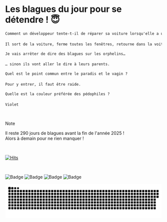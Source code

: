 
<h1>Les blagues du jour pour se détendre ! 😇</h1>

```diff
Comment un développeur tente-t-il de réparer sa voiture lorsqu'elle a un problème ?

Il sort de la voiture, ferme toutes les fenêtres, retourne dans la voiture, et essaie de redémarrer.
```

```diff
Je vais arrêter de dire des blagues sur les orphelins…

… sinon ils vont aller le dire à leurs parents.
```

```diff
Quel est le point commun entre le paradis et le vagin ?

Pour y entrer, il faut être raide.
```

```diff
Quelle est la couleur préférée des pédophiles ?

Violet
```

<br/>

> [!NOTE]
> Il reste 290 jours de blagues avant la fin de l'année 2025 ! <br/>
> Alors à demain pour ne rien manquer !

<br/>


[![Hits](https://hits.seeyoufarm.com/api/count/incr/badge.svg?url=https%3A%2F%2Fgithub.com%2FClems02%2Fhit-counter&count_bg=%23003E80&title_bg=%235C9FE1&icon=powershell.svg&icon_color=%23FFFFFF&title=Visite&edge_flat=false)](https://hits.seeyoufarm.com)


<br/>


![Badge](https://img.shields.io/badge/Last%20updated%20on-white?style=for-the-badge&logo=clockify)   ![Badge](https://img.shields.io/badge/17/03-white?style=for-the-badge) ![Badge](https://img.shields.io/badge/at-white?style=for-the-badge) ![Badge](https://img.shields.io/badge/03:09-white?style=for-the-badge)


<p align="center">
 <img width="1000" src="assets/github-snake.svg" alt="snake"/>
</p>
